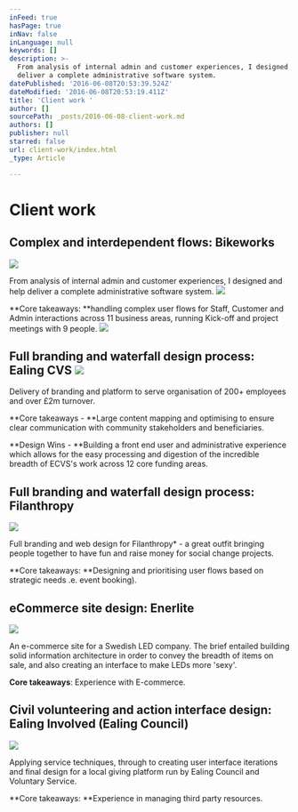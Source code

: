 ```yaml
---
inFeed: true
hasPage: true
inNav: false
inLanguage: null
keywords: []
description: >-
  From analysis of internal admin and customer experiences, I designed and help
  deliver a complete administrative software system. 
datePublished: '2016-06-08T20:53:39.524Z'
dateModified: '2016-06-08T20:53:19.411Z'
title: 'Client work '
author: []
sourcePath: _posts/2016-06-08-client-work.md
authors: []
publisher: null
starred: false
url: client-work/index.html
_type: Article

---
```

# Client work 

## Complex and interdependent flows: Bikeworks
![](https://the-grid-user-content.s3-us-west-2.amazonaws.com/a64f3602-6573-44fa-b62d-698091ccd2c9.png)

From analysis of internal admin and customer experiences, I designed and help deliver a complete administrative software system.
![](https://the-grid-user-content.s3-us-west-2.amazonaws.com/3933b193-e3ac-49db-a36e-f35045852bb3.jpg)

**Core takeaways: **handling complex user flows for Staff, Customer and Admin interactions across 11 business areas, running Kick-off and project meetings with 9 people.
![](https://the-grid-user-content.s3-us-west-2.amazonaws.com/59a3bba2-d101-4430-a687-6e6747936446.png)

## Full branding and waterfall design process: Ealing CVS ![](https://the-grid-user-content.s3-us-west-2.amazonaws.com/0dbea7b8-b52b-4498-92dd-203b64571460.png)

Delivery of branding and platform to serve organisation of 200+ employees and over £2m turnover.

**Core takeaways - **Large content mapping and optimising to ensure clear communication with community stakeholders and beneficiaries.

**Design Wins - **Building a front end user and administrative experience which allows for the easy processing and digestion of the incredible breadth of ECVS's work across 12 core funding areas.

## Full branding and waterfall design process: Filanthropy
![](https://the-grid-user-content.s3-us-west-2.amazonaws.com/ce467531-bac2-481a-875c-5d27be203184.png)

Full branding and web design for Filanthropy\* - a great outfit bringing people together to have fun and raise money for social change projects.

**Core takeaways: **Designing and prioritising user flows based on strategic needs .e. event booking).

## eCommerce site design: Enerlite
![](https://the-grid-user-content.s3-us-west-2.amazonaws.com/9648f8d2-fc59-4a56-b2b6-eec8da4b149b.png)

An e-commerce site for a Swedish LED company. The brief entailed building solid information architecture in order to convey the breadth of items on sale, and also creating an interface to make LEDs more 'sexy'.

**Core takeaways**: Experience with E-commerce.

## Civil volunteering and action interface design: Ealing Involved (Ealing Council)
![](https://the-grid-user-content.s3-us-west-2.amazonaws.com/4c708c4f-4ded-470e-b7db-6b928a1ac016.png)

Applying service techniques, through to creating user interface iterations and final design for a local giving platform run by Ealing Council and Voluntary Service.

**Core takeaways: **Experience in managing third party resources.